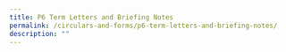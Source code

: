 ```yaml
---
title: P6 Term Letters and Briefing Notes
permalink: /circulars-and-forms/p6-term-letters-and-briefing-notes/
description: ""
---
```

